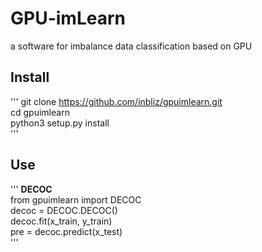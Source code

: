 # GPU-imLearn
a software for imbalance data classification based on GPU <br>

## Install
'''
git clone https://github.com/inbliz/gpuimlearn.git <br>
cd gpuimlearn <br>
python3 setup.py install <br>
'''

## Use
'''
**DECOC** <br>
from gpuimlearn import DECOC <br>
decoc = DECOC.DECOC() <br>
decoc.fit(x_train, y_train) <br>
pre = decoc.predict(x_test) <br>
'''

